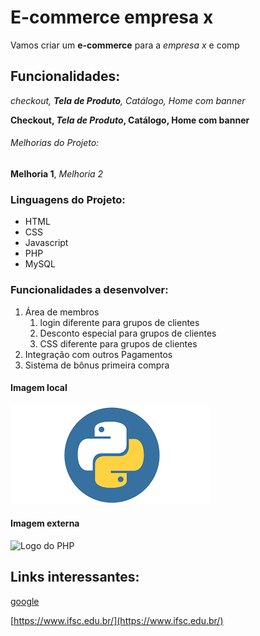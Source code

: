 # E-commerce empresa x

Vamos criar um **e-commerce** para a *empresa x* e comp

## Funcionalidades:

_checkout, **Tela de Produto**, Catálogo, Home com banner_

**Checkout, _Tela de Produto_, Catálogo, Home com banner**

###### Melhorias do Projeto:

__Melhoria 1__, _Melhoria 2_

### Linguagens do Projeto:

* HTML
* CSS
* Javascript
* PHP
* MySQL

### Funcionalidades a desenvolver:

1. Área de membros
   1. login diferente para grupos de clientes
   2. Desconto especial para grupos de clientes
   3. CSS diferente para grupos de clientes
2. Integração com outros Pagamentos
3. Sistema de bônus primeira compra


#### Imagem local

![Logo do python](img/python.png)

#### Imagem externa

![Logo do PHP](https://upload.wikimedia.org/wikipedia/commons/2/27/PHP-logo.svg)


## Links interessantes:

[google](https://www.google.com)

[https://www.ifsc.edu.br/](https://www.ifsc.edu.br/)
